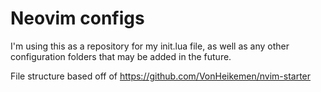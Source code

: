 # Neovim configs

I'm using this as a repository for my init.lua file, as well as any other configuration folders that may be added in the future.

File structure based off of https://github.com/VonHeikemen/nvim-starter
